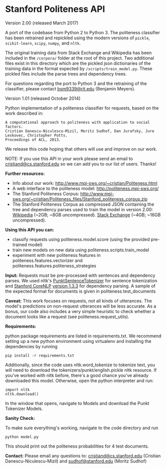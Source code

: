 Stanford Politeness API
=======================
 Version 2.00 (released March 2017)

A port of the codebase from Python 2 to Python 3. The politeness classifier has been retrained and repickled using the modern versions of `pickle`, `scikit-learn`, `scipy`, `numpy`, and `nltk`.

The original training data from Stack Exchange and Wikipedia has been included in the `/corpora/` folder at the root of this project. Two additional files exist in this directory which are the pickled json dictionaries of the training data in the format expected by `/scripts/train_model.py`. These pickled files include the parse trees and dependency trees.

For questions regarding the port to Python 3 and the retraining of the classifier, please contact bsm9339@rit.edu (Benjamin Meyers).

 Version 1.01 (released October 2014)

Python implementation of a politeness classifier for requests, based on the work described in:

	A computational approach to politeness with application to social factors.  	
	Cristian Danescu-Niculescu-Mizil, Moritz Sudhof, Dan Jurafsky, Jure Leskovec, Christopher Potts.  
	Proceedings of ACL, 2013.


We release this code hoping that others will use and improve on our work.

NOTE: If you use this API in your work please send an email to cristiand@cs.stanford.edu so we can add you to our list of users.  Thanks!


**Further resources:**

* Info about our work: http://www.mpi-sws.org/~cristian/Politeness.html
* A web interface to the politeness model: http://politeness.mpi-sws.org/
* The Stanford Politeness Corpus: http://www.mpi-sws.org/~cristian/Politeness_files/Stanford_politeness_corpus.zip
* The Stanford Politeness Corpus as compressed JSON containing the tree and dependency parses used to train the model in version 2.00: [Wikipedia](http://people.rc.rit.edu/~bsm9339/corpora/stanford_politeness/wikipedia.parsed.json.gz) (~2GB; ~8GB uncompressed). [Stack Exchange](http://people.rc.rit.edu/~bsm9339/corpora/stanford_politeness/stack-exchange.parsed.json.gz) (~4GB; ~16GB uncompressed).

**Using this API you can:**

* classify requests using politeness.model.score  (using the provided pre-trained model)
* train new models on new data using politeness.scripts.train_model
* experiment with new politeness features in politeness.features.vectorizer and politeness.features.politeness_strategies


**Input:** Requests must be pre-processed with sentences and dependency parses.  We used nltk's [PunktSentenceTokenizer](http://www.nltk.org/api/nltk.tokenize.html#module-nltk.tokenize.punkt) for sentence tokenization and [Stanford CoreNLP](http://nlp.stanford.edu/software/corenlp.shtml) [version 1.3.3](http://nlp.stanford.edu/software/stanford-corenlp-2012-07-09.tgz) for dependency parsing.  A sample of the expected format for documents is given in politeness.test_documents


**Caveat:** This work focuses on requests, not all kinds of utterances. The model's predictions on non-request utterances will be less accurate. As a bonus, our code also includes a very simple heuristic to check whether a document looks like a request (see politeness.request_utils).


**Requirements:** 

python package requirements are listed in requirements.txt. We recommend setting up a new python environment using virtualenv and installing the dependencies by running

    pip install -r requirements.txt

Additionally, since the code uses nltk.word_tokenize to tokenize text, you will need to download the  tokenizers/punkt/english.pickle nltk resource. If you've worked with nltk before, there's a good chance you've already downloaded this model. Otherwise, open the python interpreter and run:

    import nltk
    nltk.download()

In the window that opens, navigate to Models and download the Punkt Tokenizer Models.


**Sanity Check:**

To make sure everything's working, navigate to the code directory and run

    python model.py

This should print out the politeness probabilities for 4 test documents.


**Contact:** Please email any questions to: cristiand@cs.stanford.edu (Cristian Danescu-Niculescu-Mizil) and sudhof@stanford.edu (Moritz Sudhof)
